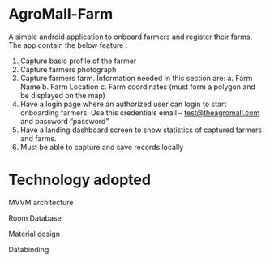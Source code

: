 # AgroMall-Farm

A simple android application to onboard farmers and register their farms.
The app contain the below feature :
1. Capture basic profile of the farmer
2. Capture farmers photograph
3. Capture farmers farm. Information needed in this section are:
a. Farm Name
b. Farm Location
c. Farm coordinates (must form a polygon and be displayed on
the map)
4. Have a login page where an authorized user can login to start
onboarding farmers. Use this credentials email –
test@theagromall.com and password “password”
5. Have a landing dashboard screen to show statistics of captured
farmers and farms.
6. Must be able to capture and save records locally

# Technology adopted
MVVM architecture 

Room Database

Material design

Databinding
